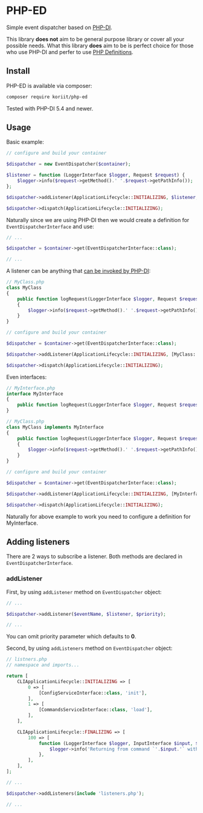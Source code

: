 PHP-ED
======

Simple event dispatcher based on [PHP-DI](http://php-di.org).

This library **does not** aim to be general purpose library or cover all your possible needs. What this library **does** aim to be is perfect choice for those who use PHP-DI and perfer to use [PHP Definitions](http://php-di.org/doc/php-definitions.html).

Install
-------

PHP-ED is available via composer:

```sh
composer require koriit/php-ed
```

Tested with PHP-DI 5.4 and newer.

Usage
-----

Basic example:
```php
// configure and build your container

$dispatcher = new EventDispatcher($container);

$listener = function (LoggerInterface $logger, Request $request) {
    $logger->info($request->getMethod().' '.$request->getPathInfo());
};

$dispatcher->addListener(ApplicationLifecycle::INITIALIZING, $listener, 10);

$dispatcher->dispatch(ApplicationLifecycle::INITIALIZING);
```

Naturally since we are using PHP-DI then we would create a definition for `EventDispatcherInterface` and use:
```php
// ...

$dispatcher = $container->get(EventDispatcherInterface::class);

// ...
```

A listener can be anything that [can be invoked by PHP-DI](http://php-di.org/doc/container.html#call):
```php
// MyClass.php
class MyClass
{
    public function logRequest(LoggerInterface $logger, Request $request)
    {
        $logger->info($request->getMethod().' '.$request->getPathInfo());
    }
}
```
```php
// configure and build your container

$dispatcher = $container->get(EventDispatcherInterface::class);

$dispatcher->addListener(ApplicationLifecycle::INITIALIZING, [MyClass::class, 'logRequest'], 10);

$dispatcher->dispatch(ApplicationLifecycle::INITIALIZING);
```

Even interfaces:
```php
// MyInterface.php
interface MyInterface
{
    public function logRequest(LoggerInterface $logger, Request $request);
}
```
```php
// MyClass.php
class MyClass implements MyInterface
{
    public function logRequest(LoggerInterface $logger, Request $request)
    {
        $logger->info($request->getMethod().' '.$request->getPathInfo());
    }
}
```
```php
// configure and build your container

$dispatcher = $container->get(EventDispatcherInterface::class);

$dispatcher->addListener(ApplicationLifecycle::INITIALIZING, [MyInterface::class, 'logRequest'], 10);

$dispatcher->dispatch(ApplicationLifecycle::INITIALIZING);
```
Naturally for above example to work you need to configure a definition for MyInterface.

Adding listeners
----------------
There are 2 ways to subscribe a listener. Both methods are declared in `EventDispatcherInterface`.

### addListener

First, by using `addListener` method on `EventDispatcher` object:
```php
// ...

$dispatcher->addListener($eventName, $listener, $priority);

// ...
```
You can omit priority parameter which defaults to **0**.

Second, by using `addListeners` method on `EventDispatcher` object:
```php
// listners.php
// namespace and imports...

return [
    CLIApplicationLifecycle::INITIALIZING => [
        0 => [
            [ConfigServiceInterface::class, 'init'],
        ],
        1 => [
            [CommandsServiceInterface::class, 'load'],
        ],
    ],

    CLIApplicationLifecycle::FINALIZING => [
        100 => [
            function (LoggerInterface $logger, InputInterface $input, $exitCode) {
                $logger->info('Returning from command `'.$input.'` with exit code '.$exitCode);
            },
        ],
    ],
];
```
```php
// ...

$dispatcher->addListeners(include 'listeners.php');

// ...
```
